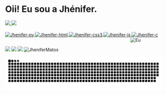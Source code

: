 
# **Oii! Eu sou a Jhénifer.**

 <div>
  <a href="https://github.com/JheniferMatos">
  <img height="150em" src="https://github-readme-stats.vercel.app/api?username=JheniferMatos&count_private=true&show_icons=true&theme=gotham&include_all_commits"/>
  <img height="150em" src="https://github-readme-stats.vercel.app/api/top-langs/?username=JheniferMatos&layout=compact&theme=gotham&include_all_commits"/>
</div>

<div style="display> inline_block"><br>
  <img align="center" alt="Jhenifer-py" height="30" width="40"
src="https://cdn.jsdelivr.net/gh/devicons/devicon/icons/python/python-original.svg">
  <img align="center" alt="Jhenifer-html" height="30" width="40"
src="https://cdn.jsdelivr.net/gh/devicons/devicon/icons/html5/html5-original.svg">
  <img align="center" alt="Jhenifer-css3" height="30" width="40"
src="https://cdn.jsdelivr.net/gh/devicons/devicon/icons/css3/css3-original.svg">
  <img align="center" alt="Jhenifer-js" height="30" width="40"
src="https://cdn.jsdelivr.net/gh/devicons/devicon/icons/javascript/javascript-plain.svg">
  <img align="center" alt="Jhenifer-c" height="30" width="40"
src="https://cdn.jsdelivr.net/gh/devicons/devicon/icons/c/c-original.svg">
   <img align="right" alt="Eu"  height="40%" width="20%"
src="https://i.picasion.com/pic91/66d336197eff1566ed842211ff5fe428.gif">
</div>
 
##

<div>
 <a href="https://api.whatsapp.com/send?phone=5566981339269" target="_blank"><img src="https://img.shields.io/badge/WhatsApp-25D366?style=for-the-badge&logo=whatsapp&logoColor=white" target="_blank"></a>
 <a href="mailto:jhenimmp@hotmail.com" target="_blank"><img src="https://img.shields.io/badge/Gmail-D14836?style=for-the-badge&logo=gmail&logoColor=white" target="_blank"></a>
 <a href="https://www.linkedin.com/in/jhenifer-mendonça-0027651b8/" target="_blank"><img src="https://img.shields.io/badge/LinkedIn-0077B5?style=for-the-badge&logo=linkedin&logoColor=white" target="_blank"></a>
 <img src="https://komarev.com/ghpvc/?username=JheniferMatos&color=green" alt="JheniferMatos"/>
 
 ![Snake animation](https://github.com/JheniferMatos/JheniferMatos/blob/output/github-contribution-grid-snake.svg)
 
 </div>
 
 
 

